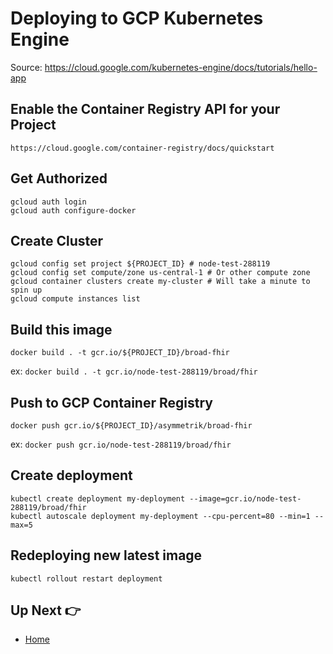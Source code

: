 # Deploying to GCP Kubernetes Engine

Source: https://cloud.google.com/kubernetes-engine/docs/tutorials/hello-app

## Enable the Container Registry API for your Project

```
https://cloud.google.com/container-registry/docs/quickstart
```

## Get Authorized

```
gcloud auth login
gcloud auth configure-docker
```

## Create Cluster

```
gcloud config set project ${PROJECT_ID} # node-test-288119
gcloud config set compute/zone us-central-1 # Or other compute zone
gcloud container clusters create my-cluster # Will take a minute to spin up
gcloud compute instances list
```

## Build this image

```
docker build . -t gcr.io/${PROJECT_ID}/broad-fhir
```

ex: `docker build . -t gcr.io/node-test-288119/broad/fhir`

## Push to GCP Container Registry

```
docker push gcr.io/${PROJECT_ID}/asymmetrik/broad-fhir
```

ex: `docker push gcr.io/node-test-288119/broad/fhir`

## Create deployment

```
kubectl create deployment my-deployment --image=gcr.io/node-test-288119/broad/fhir
kubectl autoscale deployment my-deployment --cpu-percent=80 --min=1 --max=5
```

## Redeploying new latest image

```
kubectl rollout restart deployment
```

## Up Next 👉

- [Home](./INDEX.md)

